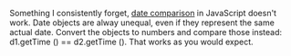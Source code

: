 Something I consistently forget, <a href="http://scripting.com/images/2019/10/30/dateComparisonJavaScript.png">date comparison</a> in JavaScript doesn't work. Date objects are alway unequal, even if they represent the same actual date. Convert the objects to numbers and compare those instead: d1.getTime () == d2.getTime (). That works as you would expect. 

